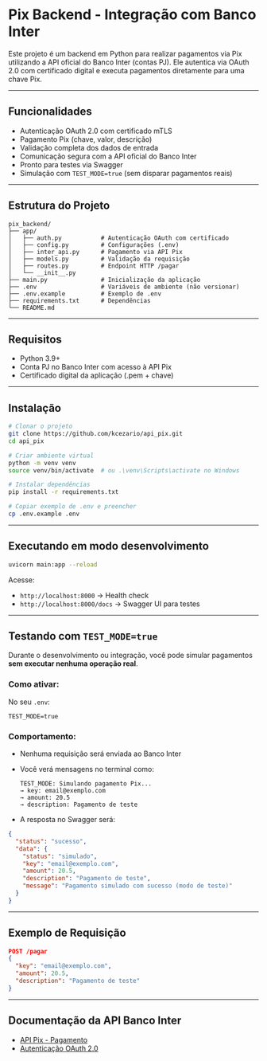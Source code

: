 # Pix Backend - Integração com Banco Inter

Este projeto é um backend em Python para realizar pagamentos via Pix utilizando a API oficial do Banco Inter (contas PJ). Ele autentica via OAuth 2.0 com certificado digital e executa pagamentos diretamente para uma chave Pix.

---

## Funcionalidades

- Autenticação OAuth 2.0 com certificado mTLS
- Pagamento Pix (chave, valor, descrição)
- Validação completa dos dados de entrada
- Comunicação segura com a API oficial do Banco Inter
- Pronto para testes via Swagger
- Simulação com `TEST_MODE=true` (sem disparar pagamentos reais)

---

## Estrutura do Projeto

```
pix_backend/
├── app/
│   ├── auth.py           # Autenticação OAuth com certificado
│   ├── config.py         # Configurações (.env)
│   ├── inter_api.py      # Pagamento via API Pix
│   ├── models.py         # Validação da requisição
│   ├── routes.py         # Endpoint HTTP /pagar
│   └── __init__.py
├── main.py               # Inicialização da aplicação
├── .env                  # Variáveis de ambiente (não versionar)
├── .env.example          # Exemplo de .env
├── requirements.txt      # Dependências
└── README.md
```

---

## Requisitos

- Python 3.9+
- Conta PJ no Banco Inter com acesso à API Pix
- Certificado digital da aplicação (.pem + chave)

---

## Instalação

```bash
# Clonar o projeto
git clone https://github.com/kcezario/api_pix.git
cd api_pix

# Criar ambiente virtual
python -m venv venv
source venv/bin/activate  # ou .\venv\Scripts\activate no Windows

# Instalar dependências
pip install -r requirements.txt

# Copiar exemplo de .env e preencher
cp .env.example .env
```

---

## Executando em modo desenvolvimento

```bash
uvicorn main:app --reload
```

Acesse:
- `http://localhost:8000` → Health check
- `http://localhost:8000/docs` → Swagger UI para testes

---

## Testando com `TEST_MODE=true`

Durante o desenvolvimento ou integração, você pode simular pagamentos **sem executar nenhuma operação real**.

### Como ativar:

No seu `.env`:

```env
TEST_MODE=true
```

### Comportamento:

- Nenhuma requisição será enviada ao Banco Inter
- Você verá mensagens no terminal como:
  ```
  TEST_MODE: Simulando pagamento Pix...
  → key: email@exemplo.com
  → amount: 20.5
  → description: Pagamento de teste
  ```

- A resposta no Swagger será:
```json
{
  "status": "sucesso",
  "data": {
    "status": "simulado",
    "key": "email@exemplo.com",
    "amount": 20.5,
    "description": "Pagamento de teste",
    "message": "Pagamento simulado com sucesso (modo de teste)"
  }
}
```

---

## Exemplo de Requisição

```json
POST /pagar
{
  "key": "email@exemplo.com",
  "amount": 20.5,
  "description": "Pagamento de teste"
}
```

---

## Documentação da API Banco Inter

- [API Pix - Pagamento](https://developers.inter.co/references/pix#pix-pagamento)
- [Autenticação OAuth 2.0](https://developers.inter.co/references/authentication)
